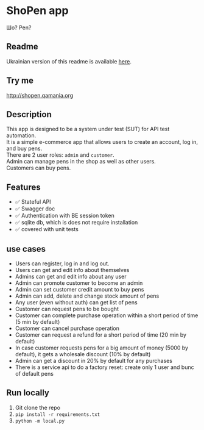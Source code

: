 # ShoPen app
Шо? Pen?

## Readme
Ukrainian version of this readme is available [here](Readme.md).

## Try me
http://shopen.qamania.org

## Description
This app is designed to be a system under test (SUT) for API test automation.  
It is a simple e-commerce app that allows users to create an account, log in, and buy pens.  
There are 2 user roles: `admin` and `customer`.  
Admin can manage pens in the shop as well as other users.  
Customers can buy pens.  

## Features
- ✅ Stateful API
- ✅ Swagger doc
- ✅ Authentication with BE session token
- ✅ sqlite db, which is does not require installation
- ✅ covered with unit tests

## use cases
- Users can register, log in and log out.
- Users can get and edit info about themselves
- Admins can get and edit info about any user
- Admin can promote customer to become an admin
- Admin can set customer credit amount to buy pens
- Admin can add, delete and change stock amount of pens
- Any user (even without auth) can get list of pens
- Customer can request pens to be bought
- Customer can complete purchase operation within a short period of time (5 min by default)
- Customer can cancel purchase operation
- Customer can request a refund for a short period of time (20 min by default)
- In case customer requests pens for a big amount of money (5000 by default), it gets a wholesale discount (10% by default)
- Admin can get a discount in 20% by default for any purchases
- There is a service api to do a factory reset: create only 1 user and bunc of default pens

## Run locally
1. Git clone the repo
2. `pip install -r requirements.txt`
3. `python -m local.py`